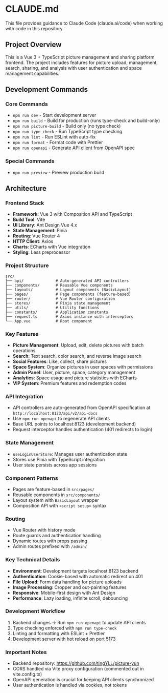 # CLAUDE.md

This file provides guidance to Claude Code (claude.ai/code) when working with code in this repository.

## Project Overview

This is a Vue 3 + TypeScript picture management and sharing platform frontend. The project includes features for picture upload, management, search, sharing, and analysis with user authentication and space management capabilities.

## Development Commands

### Core Commands
- `npm run dev` - Start development server
- `npm run build` - Build for production (runs type-check and build-only)
- `npm run picture-build` - Build only (no type check)
- `npm run type-check` - Run TypeScript type checking
- `npm run lint` - Run ESLint with auto-fix
- `npm run format` - Format code with Prettier
- `npm run openapi` - Generate API client from OpenAPI spec

### Special Commands
- `npm run preview` - Preview production build

## Architecture

### Frontend Stack
- **Framework**: Vue 3 with Composition API and TypeScript
- **Build Tool**: Vite
- **UI Library**: Ant Design Vue 4.x
- **State Management**: Pinia
- **Routing**: Vue Router 4
- **HTTP Client**: Axios
- **Charts**: ECharts with Vue integration
- **Styling**: Less preprocessor

### Project Structure
```
src/
├── api/              # Auto-generated API controllers
├── components/       # Reusable Vue components
├── layouts/          # Layout components (BasicLayout)
├── pages/            # Page components (feature-based)
├── router/           # Vue Router configuration
├── stores/           # Pinia state management
├── utils/            # Utility functions
├── constants/        # Application constants
├── request.ts        # Axios instance with interceptors
└── App.vue           # Root component
```

### Key Features
- **Picture Management**: Upload, edit, delete pictures with batch operations
- **Search**: Text search, color search, and reverse image search
- **Social Features**: Like, collect, share pictures
- **Space System**: Organize pictures in user spaces with permissions
- **Admin Panel**: User, picture, space, category management
- **Analytics**: Space usage and picture statistics with ECharts
- **VIP System**: Premium features and redemption codes

### API Integration
- API controllers are auto-generated from OpenAPI specification at `http://localhost:8123/api/v2/api-docs`
- Use `npm run openapi` to regenerate API clients
- Base URL points to localhost:8123 (development backend)
- Request interceptor handles authentication (401 redirects to login)

### State Management
- `useLoginUserStore`: Manages user authentication state
- Stores use Pinia with TypeScript integration
- User state persists across app sessions

### Component Patterns
- Pages are feature-based in `src/pages/`
- Reusable components in `src/components/`
- Layout system with `BasicLayout` wrapper
- Composition API with `<script setup>` syntax

### Routing
- Vue Router with history mode
- Route guards and authentication handling
- Dynamic routes with props passing
- Admin routes prefixed with `/admin/`

### Key Technical Details
- **Environment**: Development targets localhost:8123 backend
- **Authentication**: Cookie-based with automatic redirect on 401
- **File Upload**: Form data handling for picture uploads
- **Image Processing**: Cropper and out-painting features
- **Responsive**: Mobile-first design with Ant Design
- **Performance**: Lazy loading, infinite scroll, debouncing

### Development Workflow
1. Backend changes → Run `npm run openapi` to update API clients
2. Type checking enforced with `npm run type-check`
3. Linting and formatting with ESLint + Prettier
4. Development server with hot reload on port 5173

### Important Notes
- Backend repository: https://github.com/tingYLL/picture-yun
- CORS handled via Vite proxy configuration (commented out in vite.config.ts)
- OpenAPI generation is crucial for keeping API clients synchronized
- User authentication is handled via cookies, not tokens